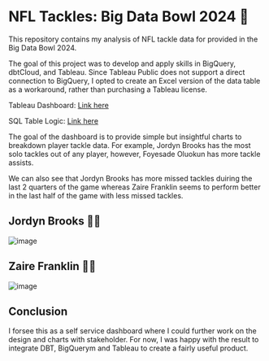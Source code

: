 # NFL Tackles: Big Data Bowl 2024 🏈

This repository contains my analysis of NFL tackle data for provided in the Big Data Bowl 2024.

The goal of this project was to develop and apply skills in BigQuery, dbtCloud, and Tableau. Since Tableau Public does not support a direct connection to BigQuery, I opted to create an Excel version of the data table as a workaround, rather than purchasing a Tableau license.

Tableau Dashboard: [Link here](https://public.tableau.com/app/profile/connor.thornhill/viz/NFL_bdb_2024_tackles/NFLTackles2023?publish=yes) 

SQL Table Logic: [Link here](https://github.com/connorthornhill9/nfl_bdb_2024_tackles/blob/main/models/player_tackles_pbp_2024.sql)

The goal of the dashboard is to provide simple but insightful charts to breakdown player tackle data. For example, Jordyn Brooks has the most solo tackles out of any player, however, Foyesade Oluokun has more tackle assists. 

We can also see that Jordyn Brooks has more missed tackles duiring the last 2 quarters of the game whereas Zaire Franklin seems to perform better in the last half of the game with less missed tackles.
## Jordyn Brooks 🏃‍♂️

![image](https://github.com/user-attachments/assets/91cb33c8-6958-420e-aced-fa400f0226b8)

## Zaire Franklin 🏃‍♂️

![image](https://github.com/user-attachments/assets/8b329475-55ce-4222-acda-49c76eb3ee91)

## Conclusion

I forsee this as a self service dashboard where I could further work on the design and charts with stakeholder. For now, I was happy with the result to integrate DBT, BigQuerym and Tableau to create a fairly useful product.


